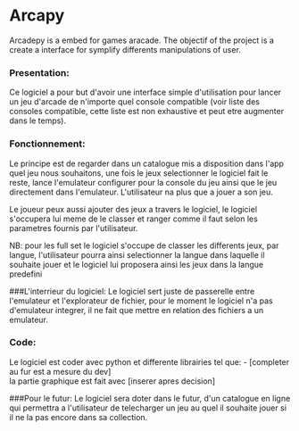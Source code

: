 # Arcapy
Arcadepy is a embed for games aracade. The objectif of the project is a create a interface for symplify differents manipulations of user.

### Presentation:
Ce logiciel a pour but d'avoir une interface simple d'utilisation pour lancer un jeu d'arcade de n'importe quel console compatible (voir liste des consoles compatible, cette liste est non exhaustive et peut etre augmenter dans le temps).

### Fonctionnement:

  Le principe est de regarder dans un catalogue mis a disposition dans l'app quel jeu nous souhaitons, une fois le jeux selectionner le logiciel fait le reste, lance l'emulateur configurer pour la console du jeu ainsi que le jeu directement dans l'emulateur. L'utilisateur na plus que a jouer a son jeu. 

  Le joueur peux aussi ajouter des jeux a travers le logiciel, le logiciel s'occupera lui meme de le classer et ranger comme il faut selon les parametres fournis par l'utilisateur.


  NB: pour les full set le logiciel  s'occupe de classer les differents jeux, par langue, l'utilisateur pourra ainsi selectionner la langue dans laquelle il souhaite jouer et le logiciel lui proposera ainsi les jeux dans la langue predefini

###L'interrieur du logiciel:
		Le logiciel sert juste de passerelle entre l'emulateur et l'explorateur de fichier, pour le moment le logiciel n'a pas d'emulateur integrer, il ne fait que mettre en relation des fichiers a un emulateur.

### Code:
  Le logiciel est coder avec python et differente librairies tel que:
	- [completer au fur est a mesure du dev]	
	la partie graphique est fait avec [inserer apres decision]


###Pour le futur:
  Le logiciel sera doter dans le futur, d'un catalogue en ligne qui permettra a l'utilisateur de telecharger un jeu au quel il souhaite jouer si il ne la pas encore dans sa collection.
